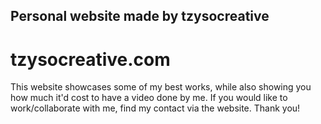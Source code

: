 ## Personal website made by tzysocreative
# tzysocreative.com


This website showcases some of my best works, while also showing you how much it'd cost to have a video done by me.
If you would like to work/collaborate with me, find my contact via the website. Thank you!
